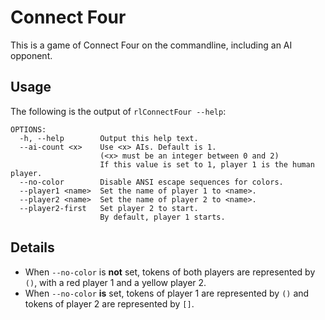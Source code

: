 # Connect Four
This is a game of Connect Four on the commandline, including an AI opponent.

## Usage
The following is the output of `rlConnectFour --help`:
```
OPTIONS:
  -h, --help        Output this help text.
  --ai-count <x>    Use <x> AIs. Default is 1.
                    (<x> must be an integer between 0 and 2)
                    If this value is set to 1, player 1 is the human player.
  --no-color        Disable ANSI escape sequences for colors.
  --player1 <name>  Set the name of player 1 to <name>.
  --player2 <name>  Set the name of player 2 to <name>.
  --player2-first   Set player 2 to start.
                    By default, player 1 starts.
```


## Details
* When `--no-color` is __not__ set, tokens of both players are represented by `()`,
  with a red player 1 and a yellow player 2.
* When `--no-color` __is__ set, tokens of player 1 are represented by `()` and
  tokens of player 2 are represented by `[]`.
